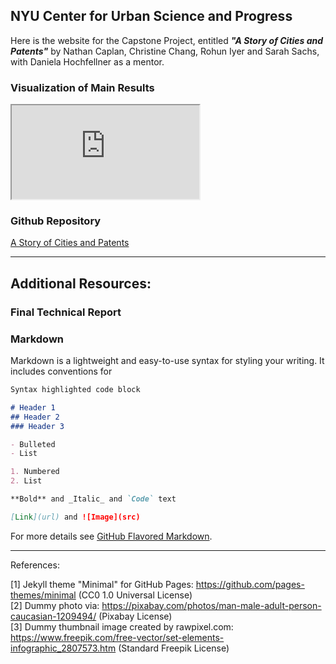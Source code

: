 ## NYU Center for Urban Science and Progress

Here is the website for the Capstone Project, entitled _**"A Story of Cities and Patents"**_ by Nathan Caplan, Christine Chang, Rohun Iyer and Sarah Sachs, with Daniela Hochfellner as a mentor. 

### Visualization of Main Results
<iframe src="http://bl.ocks.org/rohuniyer/raw/2613866ccf10e816da957d2637b644ec/"></iframe>

### Github Repository
[A Story of Cities and Patents](https://github.com/rohuniyer/a_story_of_cities_and_patents)
___

## Additional Resources:

### Final Technical Report

### Markdown

Markdown is a lightweight and easy-to-use syntax for styling your writing. It includes conventions for

```markdown
Syntax highlighted code block

# Header 1
## Header 2
### Header 3

- Bulleted
- List

1. Numbered
2. List

**Bold** and _Italic_ and `Code` text

[Link](url) and ![Image](src)
```

For more details see [GitHub Flavored Markdown](https://guides.github.com/features/mastering-markdown/).

___

References:

[1] Jekyll theme "Minimal" for GitHub Pages: https://github.com/pages-themes/minimal (CC0 1.0 Universal License)
<br>[2] Dummy photo via: https://pixabay.com/photos/man-male-adult-person-caucasian-1209494/ (Pixabay License)
<br>[3] Dummy thumbnail image created by rawpixel.com: https://www.freepik.com/free-vector/set-elements-infographic_2807573.htm (Standard Freepik License)
